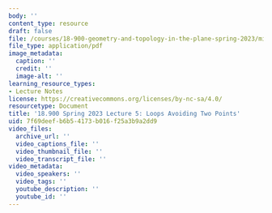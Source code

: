 ```yaml
---
body: ''
content_type: resource
draft: false
file: /courses/18-900-geometry-and-topology-in-the-plane-spring-2023/mit18_900s23_lec5.pdf
file_type: application/pdf
image_metadata:
  caption: ''
  credit: ''
  image-alt: ''
learning_resource_types:
- Lecture Notes
license: https://creativecommons.org/licenses/by-nc-sa/4.0/
resourcetype: Document
title: '18.900 Spring 2023 Lecture 5: Loops Avoiding Two Points'
uid: 7f69deef-b6b5-4173-b016-f25a3b9a2dd9
video_files:
  archive_url: ''
  video_captions_file: ''
  video_thumbnail_file: ''
  video_transcript_file: ''
video_metadata:
  video_speakers: ''
  video_tags: ''
  youtube_description: ''
  youtube_id: ''
---
```

